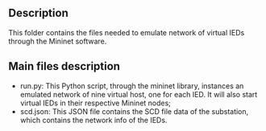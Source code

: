 ## Description
This folder contains the files needed to emulate network of virtual IEDs through the Mininet software.

## Main files description
- run.py: This Python script, through the mininet library, instances an emulated network of nine virtual host, one for each IED. It will also start virtual IEDs in their respective Mininet nodes;
- scd.json: This JSON file contains the SCD file data of the substation, which contains the network info of the IEDs.
